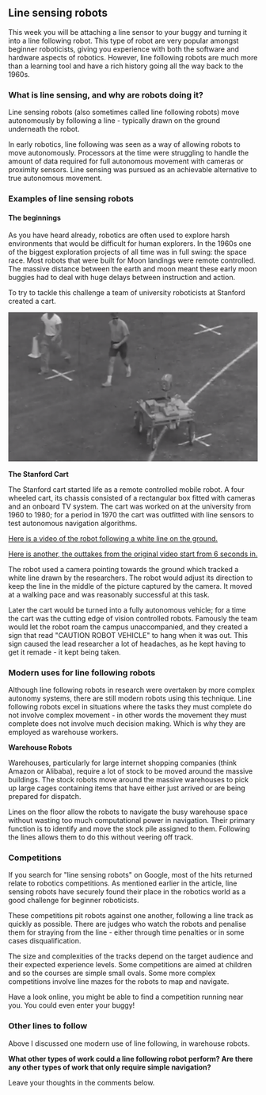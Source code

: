 [comment]: # (
Is this step open? Y/N
If so, short description of this step:
Related links:
Related files:
)

## Line sensing robots

This week you will be attaching a line sensor to your buggy and turning it into a line following robot. This type of robot are very popular amongst beginner roboticists, giving you experience with both the software and hardware aspects of robotics. However, line following robots are much more than a learning tool and have a rich history going all the way back to the 1960s.

### What is line sensing, and why are robots doing it?

Line sensing robots (also sometimes called line following robots) move autonomously by following a line - typically drawn on the ground underneath the robot.

In early robotics, line following was seen as a way of allowing robots to move autonomously. Processors at the time were struggling to handle the amount of data required for full autonomous movement with cameras or proximity sensors. Line sensing was pursued as an achievable alternative to true autonomous movement.

### Examples of line sensing robots

#### The beginnings

As you have heard already, robotics are often used to explore harsh environments that would be difficult for human explorers. In the 1960s one of the biggest exploration projects of all time was in full swing: the space race. Most robots that were built for Moon landings were remote controlled. The massive distance between the earth and moon meant these early moon buggies had to deal with huge delays between instruction and action.

To try to tackle this challenge a team of university roboticists at Stanford created a cart.

![](images/3_3_Stanford_Cart.png)

**The Stanford Cart**

The Stanford cart started life as a remote controlled mobile robot. A four wheeled cart, its chassis consisted of a rectangular box fitted with cameras and an onboard TV system. The cart was worked on at the university from 1960 to 1980; for a period in 1970 the cart was outfitted with line sensors to test autonomous navigation algorithms.

[Here is a video of the robot following a white line on the ground.](https://youtu.be/8Mxk2L3lu9Q)

[Here is another, the outtakes from the original video start from 6 seconds in.](https://exhibits.stanford.edu/ai/catalog/jk541kq7003)

The robot used a camera pointing towards the ground which tracked a white line drawn by the researchers. The robot would adjust its direction to keep the line in the middle of the picture captured by the camera. It moved at a walking pace and was reasonably successful at this task.

Later the cart would be turned into a fully autonomous vehicle; for a time the cart was the cutting edge of vision controlled robots. Famously the team would let the robot roam the campus unaccompanied, and they created a sign that read "CAUTION ROBOT VEHICLE" to hang when it was out. This sign caused the lead researcher a lot of headaches, as he kept having to get it remade - it kept being taken.

### Modern uses for line following robots

Although line following robots in research were overtaken by more complex autonomy systems, there are still modern robots using this technique. Line following robots excel in situations where the tasks they must complete do not involve complex movement - in other words the movement they must complete does not involve much decision making. Which is why they are employed as warehouse workers.

**Warehouse Robots**

Warehouses, particularly for large internet shopping companies (think Amazon or Alibaba), require a lot of stock to be moved around the massive buildings. The stock robots move around the massive warehouses to pick up large cages containing items that have either just arrived or are being prepared for dispatch.

Lines on the floor allow the robots to navigate the busy warehouse space without wasting too much computational power in navigation. Their primary function is to identify and move the stock pile assigned to them. Following the lines allows them to do this without veering off track.

### Competitions

If you search for "line sensing robots" on Google, most of the hits returned relate to robotics competitions. As mentioned earlier in the article, line sensing robots have securely found their place in the robotics world as a good challenge for beginner roboticists.

These competitions pit robots against one another, following a line track as quickly as possible. There are judges who watch the robots and penalise them for straying from the line - either through time penalties or in some cases disqualification.

The size and complexities of the tracks depend on the target audience and their expected experience levels. Some competitions are aimed at children and so the courses are simple small ovals. Some more complex competitions involve line mazes for the robots to map and navigate.

Have a look online, you might be able to find a competition running near you. You could even enter your buggy!

### Other lines to follow

Above I discussed one modern use of line following, in warehouse robots.

**What other types of work could a line following robot perform? Are there any other types of work that only require simple navigation?**

Leave your thoughts in the comments below.
